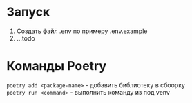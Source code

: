 # Запуск
1. Создать файл .env по примеру .env.example
2. ...todo

# Команды Poetry
```poetry add <package-name>``` - добавить библиотеку в сбоорку\
```poetry run <command>``` - выполнить команду из под venv